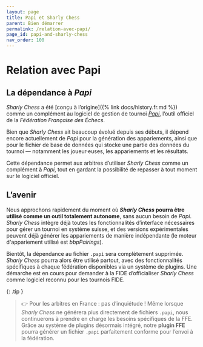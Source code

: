 ```yaml
---
layout: page
title: Papi et Sharly Chess
parent: Bien démarrer
permalink: /relation-avec-papi/
page_id: papi-and-sharly-chess
nav_order: 100
---
```


# Relation avec Papi

## La dépendance à _Papi_

_Sharly Chess_ a été [conçu à l’origine]({% link docs/history.fr.md %}) comme un complément au logiciel de gestion de tournoi _[Papi](https://www.echecs.asso.fr/Actu.aspx?Ref=142877)_, l’outil officiel de la _Fédération Française des Échecs_.

Bien que _Sharly Chess_ ait beaucoup évolué depuis ses débuts, il dépend encore actuellement de _Papi_ pour la génération des appariements, ainsi que pour le fichier de base de données qui stocke une partie des données du tournoi — notamment les joueur·euses, les appariements et les résultats.

Cette dépendance permet aux arbitres d’utiliser _Sharly Chess_ comme un complément à _Papi_, tout en gardant la possibilité de repasser à tout moment sur le logiciel officiel.

## L’avenir

Nous approchons rapidement du moment où **_Sharly Chess_ pourra être utilisé comme un outil totalement autonome**, sans aucun besoin de _Papi_.
_Sharly Chess_ intègre déjà toutes les fonctionnalités d’interface nécessaires pour gérer un tournoi en système suisse, et des versions expérimentales peuvent déjà générer les appariements de manière indépendante (le moteur d'appariement utilisé est _bbpPairings_).

Bientôt, la dépendance au fichier `.papi` sera complètement supprimée. _Sharly Chess_ pourra alors être utilisé partout, avec des fonctionnalités spécifiques à chaque fédération disponibles via un système de plugins.
Une démarche est en cours pour demander à la FIDE d’officialiser _Sharly Chess_ comme logiciel reconnu pour les tournois FIDE.

{: .tip }
> :point_right: Pour les arbitres en France : pas d’inquiétude ! Même lorsque _Sharly Chess_ ne générera plus directement de fichiers `.papi`, nous continuerons à prendre en charge les besoins spécifiques de la FFE. Grâce au système de plugins désormais intégré, notre **plugin FFE** pourra générer un fichier `.papi` parfaitement conforme pour l’envoi à la fédération.
